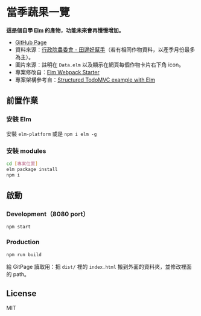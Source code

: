 # 當季蔬果一覽

**這是個自學 [Elm](http://elm-lang.org/) 的產物，功能未來會再慢慢增加。**

- [GitHub Page](https://notes.knovour.ninja/food/)
- 資料來源：[行政院農委會 - 田邊好幫手](http://life.coa.gov.tw/Life/AgriculturalProducts/SeasonProductList.aspx?selectMonth=1&__M=True)（若有相同作物資料，以產季月份最多為主）。
- 圖片來源：註明在 `Data.elm` 以及顯示在網頁每個作物卡片右下角 icon。
- 專案修改自：[Elm Webpack Starter](https://github.com/moarwick/elm-webpack-starter)
- 專案架構參考自：[Structured TodoMVC example with Elm](https://medium.com/@_rchaves_/structured-todomvc-example-with-elm-a68d87cd38da#.pjdeirpjy)

## 前置作業

### 安裝 Elm

安裝 `elm-platform` 或是 `npm i elm -g`

### 安裝 modules

```bash
cd [專案位置]
elm package install
npm i
```

## 啟動

### Development（8080 port）

```
npm start
```

### Production

```
npm run build
```

給 GitPage 讀取用：把 `dist/` 裡的 `index.html` 搬到外面的資料夾，並修改裡面的 path。

## License

MIT